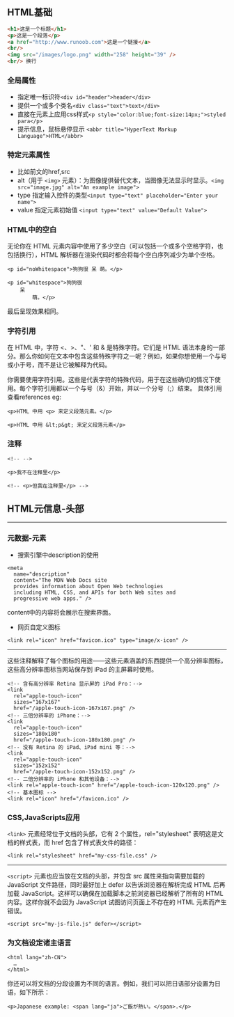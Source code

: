 ## HTML基础

```HTML
<h1>这是一个标题</h1>
<p>这是一个段落</p>
<a href="http://www.runoob.com">这是一个链接</a>
<br/>
<img src="/images/logo.png" width="258" height="39" />
<br/> 换行
```

### 全局属性

- 指定唯一标识符`<div id="header">header</div>`
- 提供一个或多个类名`<div class="text">text</div>`
- 直接在元素上应用css样式`<p style="color:blue;font-size:14px;">styled para</p>`
- 提示信息，鼠标悬停显示
  `<abbr title="HyperText Markup Language">HTML</abbr>`

### 特定元素属性

- 比如前文的href,src
- alt（用于 `<img>` 元素）：为图像提供替代文本，当图像无法显示时显示。`<img src="image.jpg" alt="An example image">`
- type 指定输入控件的类型`<input type="text" placeholder="Enter your name">`
- value 指定元素初始值
  `<input type="text" value="Default Value">`

### HTML中的空白

无论你在 HTML 元素内容中使用了多少空白（可以包括一个或多个空格字符，也包括换行），HTML 解析器在渲染代码时都会将每个空白序列减少为单个空格。
```
<p id="noWhitespace">狗狗很 呆 萌。</p>

<p id="whitespace">狗狗很
    呆
        萌。</p>
```
最后呈现效果相同。

### 字符引用

在 HTML 中，字符 <、>、"、' 和 & 是特殊字符。它们是 HTML 语法本身的一部分。那么你如何在文本中包含这些特殊字符之一呢？例如，如果你想使用一个与号或小于号，而不是让它被解释为代码。

你需要使用字符引用。这些是代表字符的特殊代码，用于在这些确切的情况下使用。每个字符引用都以一个与号（&）开始，并以一个分号（;）结束。
具体引用查看references
eg:
```
<p>HTML 中用 <p> 来定义段落元素。</p>

<p>HTML 中用 &lt;p&gt; 来定义段落元素</p>
```

### 注释
`<!-- -->`
```
<p>我不在注释里</p>

<!-- <p>但我在注释里</p> -->
```

## HTML元信息-头部
---
### 元数据-<meta>元素

- 搜索引擎中description的使用
```
<meta
  name="description"
  content="The MDN Web Docs site
  provides information about Open Web technologies
  including HTML, CSS, and APIs for both Web sites and
  progressive web apps." />
```
content中的内容将会展示在搜索界面。
- 网页自定义图标
```
<link rel="icon" href="favicon.ico" type="image/x-icon" />
```
---
这些注释解释了每个图标的用途——这些元素涵盖的东西提供一个高分辨率图标，这些高分辨率图标当网站保存到 iPad 的主屏幕时使用。
```
<!-- 含有高分辨率 Retina 显示屏的 iPad Pro：-->
<link
  rel="apple-touch-icon"
  sizes="167x167"
  href="/apple-touch-icon-167x167.png" />
<!-- 三倍分辨率的 iPhone：-->
<link
  rel="apple-touch-icon"
  sizes="180x180"
  href="/apple-touch-icon-180x180.png" />
<!-- 没有 Retina 的 iPad、iPad mini 等：-->
<link
  rel="apple-touch-icon"
  sizes="152x152"
  href="/apple-touch-icon-152x152.png" />
<!-- 二倍分辨率的 iPhone 和其他设备：-->
<link rel="apple-touch-icon" href="/apple-touch-icon-120x120.png" />
<!-- 基本图标 -->
<link rel="icon" href="/favicon.ico" />
```
### CSS,JavaScripts应用
`<link>` 元素经常位于文档的头部，它有 2 个属性，rel="stylesheet" 表明这是文档的样式表，而 href 包含了样式表文件的路径：
```
<link rel="stylesheet" href="my-css-file.css" />
```
---
`<script>` 元素也应当放在文档的头部，并包含 src 属性来指向需要加载的 JavaScript 文件路径，同时最好加上 defer 以告诉浏览器在解析完成 HTML 后再加载 JavaScript。这样可以确保在加载脚本之前浏览器已经解析了所有的 HTML 内容。这样你就不会因为 JavaScript 试图访问页面上不存在的 HTML 元素而产生错误。
```
<script src="my-js-file.js" defer></script>
```
### 为文档设定诸主语言
```
<html lang="zh-CN">
  …
</html>
```
你还可以将文档的分段设置为不同的语言。例如，我们可以把日语部分设置为日语，如下所示：
```
<p>Japanese example: <span lang="ja">ご飯が熱い。</span>.</p>
```
